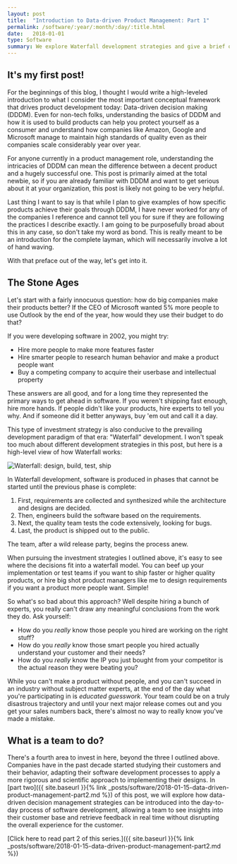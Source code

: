 ```yaml
---
layout: post
title:  "Introduction to Data-driven Product Management: Part 1"
permalink: /software/:year/:month/:day/:title.html
date:   2018-01-01
type: Software
summary: We explore Waterfall development strategies and give a brief overview of how the world looked before big data.
---
```


## It's my first post!

For the beginnings of this blog, I thought I would write a high-leveled introduction to what I consider the most important conceptual framework that drives product development today: Data-driven decision making (DDDM). Even for non-tech folks, understanding the basics of DDDM and how it is used to build products can help you protect yourself as a consumer and understand how companies like Amazon, Google and Microsoft manage to maintain high standards of quality even as their companies scale considerably year over year.

For anyone currently in a product management role, understanding the intricacies of DDDM can mean the difference between a decent product and a hugely successful one. This post is primarily aimed at the total newbie, so if you are already familiar with DDDM and want to get serious about it at your organization, this post is likely not going to be very helpful.

Last thing I want to say is that while I plan to give examples of how specific products achieve their goals through DDDM, I have never worked for any of the companies I reference and cannot tell you for sure if they are following the practices I describe exactly. I am going to be purposefully broad about this in any case, so don't take my word as bond. This is really meant to be an introduction for the complete layman, which will necessarily involve a lot of hand waving.

With that preface out of the way, let's get into it.

## The Stone Ages

Let's start with a fairly innocuous question: how do big companies make their products better? If the CEO of Microsoft wanted 5% more people to use Outlook by the end of the year, how would they use their budget to do that?

If you were developing software in 2002, you might try: 
* Hire more people to make more features faster
* Hire smarter people to research human behavior and make a product people want
* Buy a competing company to acquire their userbase and intellectual property

These answers are all good, and for a long time they represented the primary ways to get ahead in software. If you weren't shipping fast enough, hire more hands. If people didn't like your products, hire experts to tell you why. And if someone did it better anyways, buy 'em out and call it a day.

This type of investment strategy is also conducive to the prevailing development paradigm of that era: "Waterfall"  development. I won't speak too much about different development strategies in this post, but here is a high-level view of how Waterfall works:

![Waterfall: design, build, test, ship]({{site.url}}/assets/posts/data-driven-design/waterfall_dev.svg)

In Waterfall development, software is produced in phases that cannot be started until the previous phase is complete:

1. First, requirements are collected and synthesized while the architecture and designs are decided. 
2. Then, engineers build the software based on the requirements.
3. Next, the quality team tests the code extensively, looking for bugs.
4. Last, the product is shipped out to the public. 

The team, after a wild release party, begins the process anew. 

When pursuing the investment strategies I outlined above, it's easy to see where the decisions fit into a waterfall model. You can beef up your implementation or test teams if you want to ship faster or higher quality products, or hire big shot product managers like me to design requirements if you want a product more people want. Simple!

So what's so bad about this approach? Well despite hiring a bunch of experts, you really can't draw any meaningful conclusions from the work they do. Ask yourself:

* How do you _really_ know those people you hired are working on the right stuff?
* How do you _really_ know those smart people you hired actually understand your customer and their needs?
* How do you _really_ know the IP you just bought from your competitor is the actual reason they were beating you?

While you can't make a product without people, and you can't succeed in an industry without subject matter experts, at the end of the day what you're participating in is _educated guesswork_. Your team could be on a truly disastrous trajectory and until your next major release comes out and you get your sales numbers back, there's almost no way to really know you've made a mistake.

## What is a team to do?

There's a fourth area to invest in here, beyond the three I outlined above. Companies have in the past decade started studying their customers and their behavior, adapting their software development processes to apply a more rigorous and scientific approach to implementing their designs. In [part two]({{ site.baseurl }}{% link _posts/software/2018-01-15-data-driven-product-management-part2.md %}) of this post, we will explore how data-driven decision management strategies can be introduced into the day-to-day process of software development, allowing a team to see insights into their customer base and retrieve feedback in real time without disrupting the overall experience for the customer.

[Click here to read part 2 of this series.]({{ site.baseurl }}{% link _posts/software/2018-01-15-data-driven-product-management-part2.md %})

